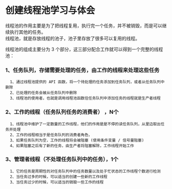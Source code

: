 创建线程池学习与体会
========================
  线程池的作用主要是为了把线程复用，执行完一个任务，并不被销毁，而是可以继续执行其他的任务。<br>
  线程池，就是存放线程的池子，池子里存放了很多可以复用的线程。<br>

  线程池的组成主要分为 3 个部分，这三部分配合工作就可以得到一个完整的线程池：<br>

### 1、任务队列，存储需要处理的任务，由工作的线程来处理这些任务 ###
      1、通过线程池提供的 API 函数，将一个待处理的任务添加到任务队列，或者从任务队列中删除
      2、已处理的任务会被从任务队列中删除
      3、线程池的使用者，也就是调用线程池函数往任务队列中添加任务的线程就是生产者线程
### 2、工作的线程（任务队列任务的消费者） ，N个 ###
      1、线程池中维护了一定数量的工作线程，他们的作用是是不停的读任务队列，从里边取出任务并处理
      2、工作的线程相当于是任务队列的消费者角色，
      3、如果任务队列为空，工作的线程将会被阻塞 (使用条件变量 / 信号量阻塞)
      4、如果阻塞之后有了新的任务，由生产者将阻塞解除，工作线程开始工作
### 3、管理者线程（不处理任务队列中的任务），1个 ###
      1、它的任务是周期性的对任务队列中的任务数量以及处于忙状态的工作线程个数进行检测
      2、当任务过多的时候，可以适当的创建一些新的工作线程
      3、当任务过少的时候，可以适当的销毁一些工作的线程
